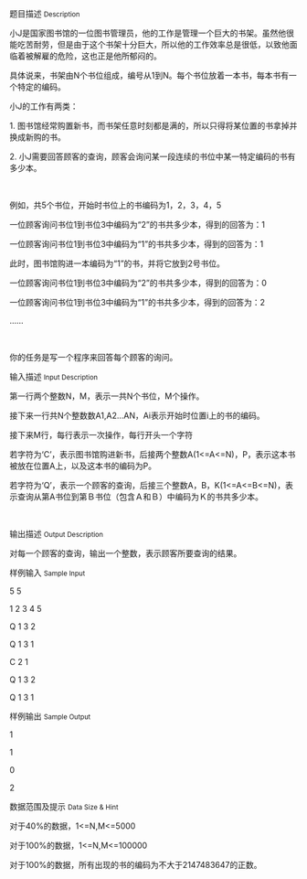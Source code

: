 <div class="panel panel-default">
<div class="area-title">
<span>
题目描述
<small>Description</small>
</span></div>
<div class="panel-body">

<p>小J<span style="">是国家图书馆的一位图书管理员，他的工作是管理一个巨大的书架。虽然他很能吃苦耐劳，但是由于这个书架十分巨大，所以他的工作效率总是很低，以致他面临着被解雇的危险，这也正是他所郁闷的。</span></p>
<p>具体说来，书架由N<span style="">个书位组成，编号从1</span><span style="">到N</span><span style="">。每个书位放着一本书，每本书有一个特定的编码。</span></p>
<p>小J<span style="">的工作有两类：</span></p>
<p>1. 图书馆经常购置新书，而书架任意时刻都是满的，所以只得将某位置的书拿掉并换成新购的书。</p>
<p>2. 小J<span style="">需要回答顾客的查询，顾客会询问某一段连续的书位中某一特定编码的书有多少本。</span></p>
<p> </p>
<p>例如，共5<span style="">个书位，开始时书位上的书编码为1</span><span style="">，2</span><span style="">，3</span><span style="">，4</span><span style="">，5</span></p>
<p>一位顾客询问书位1<span style="">到书位3</span><span style="">中编码为“2</span><span style="">”的书共多少本，得到的回答为：1</span></p>
<p>一位顾客询问书位1<span style="">到书位3</span><span style="">中编码为“1</span><span style="">”的书共多少本，得到的回答为：1</span></p>
<p>此时，图书馆购进一本编码为“1<span style="">”的书，并将它放到2</span><span style="">号书位。</span></p>
<p>一位顾客询问书位1<span style="">到书位3</span><span style="">中编码为“2</span><span style="">”的书共多少本，得到的回答为：0</span></p>
<p>一位顾客询问书位1<span style="">到书位3</span><span style="">中编码为“1</span><span style="">”的书共多少本，得到的回答为：2</span></p>
<p>……</p>
<p> </p>
<p>你的任务是写一个程序来回答每个顾客的询问。</p>

</div>
</div>

<div class="panel panel-default">
<div class="area-title">
<span>
输入描述
<small>Input Description</small>
</span></div>
<div class="panel-body">
<p>第一行两个整数N<span style="">，M</span><span style="">，表示一共N</span><span style="">个书位，M</span><span style="">个操作。</span></p>
<p>接下来一行共N<span style="">个整数数A1,A2</span>…AN<span style="">，Ai</span><span style="">表示开始时位置i</span><span style="">上的书的编码。</span></p>
<p>接下来M<span style="">行，每行表示一次操作，每行开头一个字符</span></p>
<p>若字符为‘C<span style="">’，表示图书馆购进新书，后接两个整数A(1&lt;=A&lt;=N)</span><span style="">，P</span><span style="">，表示这本书被放在位置A</span><span style="">上，以及这本书的编码为P</span><span style="">。</span></p>
<p>若字符为‘Q<span style="">’，表示一个顾客的查询，后接三个整数A</span><span style="">，B</span><span style="">，K(1&lt;=A&lt;=B&lt;=N)</span><span style="">，表示查询从第A</span><span style="">书位到第Ｂ书位（包含Ａ和Ｂ）中编码为Ｋ的书共多少本。</span></p>
<p> </p>

</div>
</div>
<div  class="panel panel-default">
<div class="area-title">
<span>
输出描述
<small>Output Description</small>
</span></div>
<div class="panel-body">

<p class="p0">对每一个顾客的查询，输出一个整数，表示顾客所要查询的结果。</p>

</div>
</div>


<div class="panel panel-default">
<div class="area-title">
<span>
样例输入
<small>Sample Input</small>
</span></div>
<div class="panel-body">
<p>5 5</p>
<p>1 2 3 4 5</p>
<p>Q 1 3 2</p>
<p>Q 1 3 1</p>
<p>C 2 1</p>
<p>Q 1 3 2</p>
<p>Q 1 3 1</p>

</div>
</div>

<div class="panel panel-default">
<div class="area-title">
<span>
样例输出
<small>Sample Output</small>
</span></div>
<div class="panel-body">
<p>1</p>
<p>1</p>
<p>0</p>
<p>2</p>

</div>
</div>

<div class="panel panel-default">
<div class="area-title">
<span>
数据范围及提示
<small>Data Size & Hint</small>
</span></div>
<div class="panel-body">
<div>
<p>对于40%的数据，1&lt;=N,M&lt;=5000</p>
<p>对于100%的数据，1&lt;=N,M&lt;=100000</p>
<p>对于100%的数据，所有出现的书的编码为不大于2147483647的正数。</p>
</div>
</div>
</div>